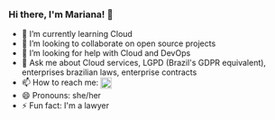 ### Hi there, I'm Mariana! 👋

- 🌱 I’m currently learning Cloud
- 👯 I’m looking to collaborate on open source projects
- 🤔 I’m looking for help with Cloud and DevOps
- 💬 Ask me about Cloud services, LGPD (Brazil's GDPR equivalent), enterprises brazilian laws, enterprise contracts
- 📫 How to reach me: <a href="https://linkedin.com/in/mariana-s-carvalho" target="blank"><img align="center" src="https://raw.githubusercontent.com/rahuldkjain/github-profile-readme-generator/master/src/images/icons/Social/linked-in-alt.svg" alt="Mariana" height="20" width="20" /></a>
- 😄 Pronouns: she/her
- ⚡ Fun fact: I'm a lawyer

